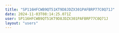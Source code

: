 ```yaml
---
title: "SP116HFCWB9QT51KT9D8JDZX301PAFBRP77C0Q71J"
date: 2024-11-03T08:14:25.071Z
user: SP116HFCWB9QT51KT9D8JDZX301PAFBRP77C0Q71J
layout: "users"
---
```

    